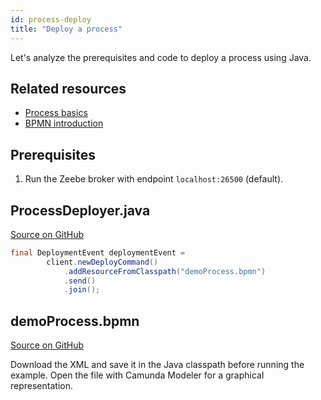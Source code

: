 ```yaml
---
id: process-deploy
title: "Deploy a process"
---
```


Let's analyze the prerequisites and code to deploy a process using Java.

## Related resources

- [Process basics](/product-manuals/concepts/processes.md)
- [BPMN introduction](/reference/bpmn-processes/bpmn-primer.md)

## Prerequisites

1. Run the Zeebe broker with endpoint `localhost:26500` (default).

## ProcessDeployer.java

[Source on GitHub](https://github.com/camunda-cloud/zeebe/tree/develop/samples/src/main/java/io/camunda/zeebe/example/process/ProcessDeployer.java)

```java
final DeploymentEvent deploymentEvent =
        client.newDeployCommand()
            .addResourceFromClasspath("demoProcess.bpmn")
            .send()
            .join();
```

## demoProcess.bpmn

[Source on GitHub](https://github.com/camunda-cloud/zeebe/tree/develop/samples/src/main/resources/demoProcess.bpmn)

Download the XML and save it in the Java classpath before running the example. Open the file with Camunda Modeler for a graphical representation.

<!--
```xml
{{#include ../../../../samples/src/main/resources/demoProcess.bpmn}}
```
-->
